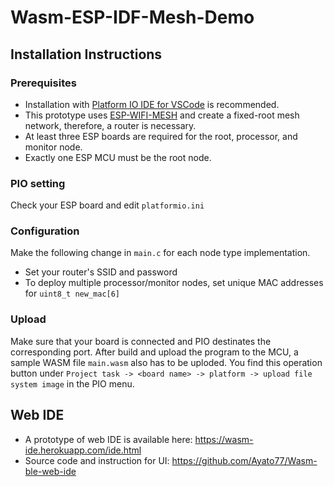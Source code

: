 # Wasm-ESP-IDF-Mesh-Demo
## Installation Instructions
### Prerequisites
- Installation with [Platform IO IDE for VSCode](https://docs.platformio.org/en/stable/integration/ide/vscode.html) is recommended. 
- This prototype uses [ESP-WIFI-MESH](https://docs.espressif.com/projects/esp-idf/en/stable/esp32/api-guides/esp-wifi-mesh.html) and create a fixed-root mesh network, therefore, a router is necessary. 
- At least three ESP boards are required for the root, processor, and monitor node.
- Exactly one ESP MCU must be the root node.

### PIO setting
Check your ESP board and edit `platformio.ini`

### Configuration
Make the following change in `main.c` for each node type implementation.
- Set your router's SSID and password
- To deploy multiple processor/monitor nodes, set unique MAC addresses for `uint8_t new_mac[6]`

### Upload
Make sure that your board is connected and PIO destinates the corresponding port. After build and upload the program to the MCU, a sample WASM file `main.wasm` also has to be uploded. You find this operation button under `Project task -> <board name> -> platform -> upload file system image` in the PIO menu.

## Web IDE
- A prototype of web IDE is available here: https://wasm-ide.herokuapp.com/ide.html
- Source code and instruction for UI: https://github.com/Ayato77/Wasm-ble-web-ide
